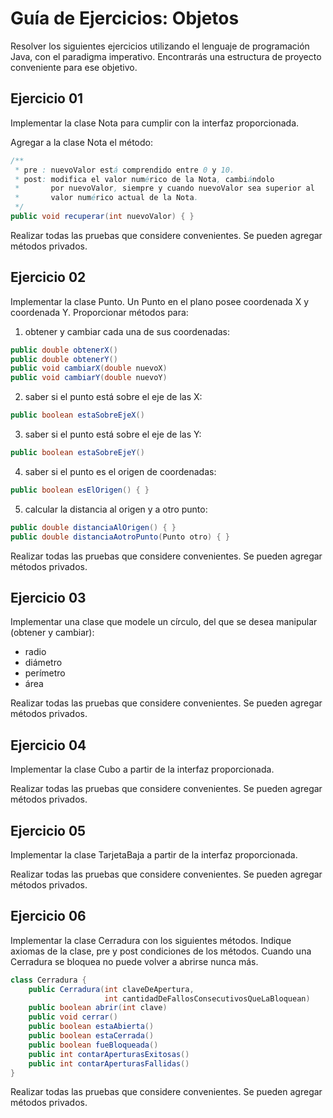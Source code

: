 # Guía de Ejercicios: Objetos

Resolver los siguientes ejercicios utilizando el lenguaje de programación Java, con el paradigma imperativo.
Encontrarás una estructura de proyecto conveniente para ese objetivo.

## Ejercicio 01

Implementar la clase Nota para cumplir con la interfaz proporcionada.

Agregar a la clase Nota el método:

```java
/**
 * pre : nuevoValor está comprendido entre 0 y 10.
 * post: modifica el valor numérico de la Nota, cambiándolo
 *       por nuevoValor, siempre y cuando nuevoValor sea superior al
 *       valor numérico actual de la Nota.
 */
public void recuperar(int nuevoValor) { }
```
Realizar todas las pruebas que considere convenientes. Se pueden agregar métodos privados.

## Ejercicio 02
Implementar la clase Punto. Un Punto en el plano posee coordenada X y coordenada Y. Proporcionar métodos para:

1. obtener y cambiar cada una de sus coordenadas:
```java
public double obtenerX()
public double obtenerY()
public void cambiarX(double nuevoX)
public void cambiarY(double nuevoY)
```

2. saber si el punto está sobre el eje de las X:
```java
public boolean estaSobreEjeX()
```

3. saber si el punto está sobre el eje de las Y:
```java
public boolean estaSobreEjeY()
```

4. saber si el punto es el origen de coordenadas:
```java
public boolean esElOrigen() { }
```

5. calcular la distancia al origen y a otro punto:
```java
public double distanciaAlOrigen() { }
public double distanciaAotroPunto(Punto otro) { }
```

Realizar todas las pruebas que considere convenientes. Se pueden agregar métodos privados.

## Ejercicio 03

Implementar una clase que modele un círculo, del que se desea manipular (obtener y cambiar): 
- radio
- diámetro
- perímetro
- área

Realizar todas las pruebas que considere convenientes. Se pueden agregar métodos privados.

## Ejercicio 04

Implementar la clase Cubo a partir de la interfaz proporcionada.

Realizar todas las pruebas que considere convenientes. Se pueden agregar métodos privados.

## Ejercicio 05

Implementar la clase TarjetaBaja a partir de la interfaz proporcionada.

Realizar todas las pruebas que considere convenientes. Se pueden agregar métodos privados.

## Ejercicio 06

Implementar la clase Cerradura con los siguientes métodos. Indique axiomas de la clase, pre y post condiciones de los métodos.
Cuando una Cerradura se bloquea no puede volver a abrirse nunca más. 

```java
class Cerradura {
    public Cerradura(int claveDeApertura,
                     int cantidadDeFallosConsecutivosQueLaBloquean)
    public boolean abrir(int clave)
    public void cerrar()
    public boolean estaAbierta()
    public boolean estaCerrada()
    public boolean fueBloqueada()
    public int contarAperturasExitosas()
    public int contarAperturasFallidas()
}
```

Realizar todas las pruebas que considere convenientes. Se pueden agregar métodos privados.
